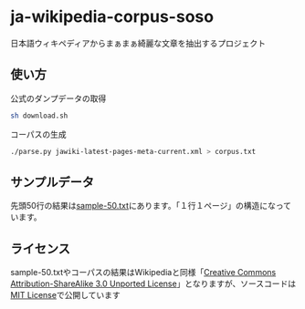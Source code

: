 # ja-wikipedia-corpus-soso
日本語ウィキペディアからまぁまぁ綺麗な文章を抽出するプロジェクト

## 使い方

公式のダンプデータの取得

```sh
sh download.sh
```

コーパスの生成

```sh
./parse.py jawiki-latest-pages-meta-current.xml > corpus.txt
```

## サンプルデータ

先頭50行の結果は[sample-50.txt](https://raw.githubusercontent.com/yamitzky/ja-wikipedia-corpus-soso/master/sample-50.txt)にあります。「１行１ページ」の構造になっています。

## ライセンス

sample-50.txtやコーパスの結果はWikipediaと同様「[Creative Commons Attribution-ShareAlike 3.0 Unported License](https://ja.wikipedia.org/wiki/Wikipedia:Text_of_Creative_Commons_Attribution-ShareAlike_3.0_Unported_License)」となりますが、ソースコードは[MIT License](https://github.com/yamitzky/ja-wikipedia-corpus-soso/blob/master/LICENSE)で公開しています
